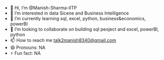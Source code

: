 - 👋 Hi, I’m @Manish-Sharma-IITP
- 👀 I’m interested in data Sicene and Business Intelligence
- 🌱 I’m currently learning sql, excel, python, business&economics, powerBI
- 💞️ I’m looking to collaborate on building sql peoject and excel, powerBI, python
- 📫 How to reach me talk2manish8340@gmail.com
- 😄 Pronouns: NA
- ⚡ Fun fact: NA

<!---
Manish-Sharma-IITP/Manish-Sharma-IITP is a ✨ special ✨ repository because its `README.md` (this file) appears on your GitHub profile.
You can click the Preview link to take a look at your changes.
--->
